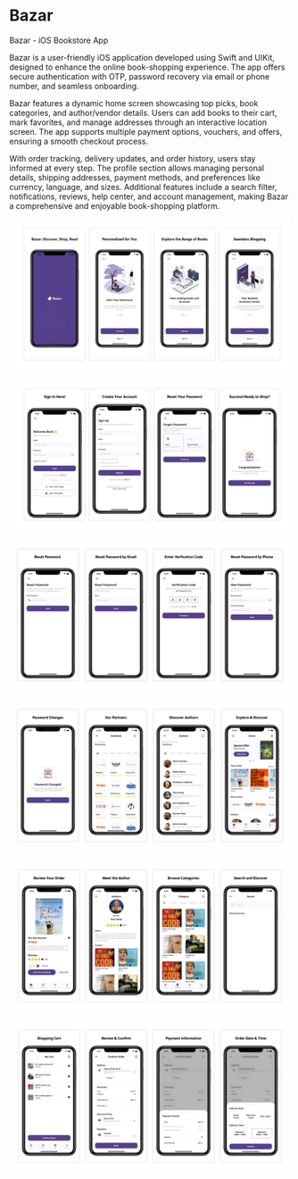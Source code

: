 # Bazar
Bazar - iOS Bookstore App

Bazar is a user-friendly iOS application developed using Swift and UIKit, designed to enhance the online book-shopping experience. The app offers secure authentication with OTP, password recovery via email or phone number, and seamless onboarding.

Bazar features a dynamic home screen showcasing top picks, book categories, and author/vendor details. Users can add books to their cart, mark favorites, and manage addresses through an interactive location screen. The app supports multiple payment options, vouchers, and offers, ensuring a smooth checkout process.

With order tracking, delivery updates, and order history, users stay informed at every step. The profile section allows managing personal details, shipping addresses, payment methods, and preferences like currency, language, and sizes. Additional features include a search filter, notifications, reviews, help center, and account management, making Bazar a comprehensive and enjoyable book-shopping platform.


![Banner](https://github.com/naveedkhalid123/Bazar/blob/3ef2d2a3223cf5210a5c5d97c26b9f983b222de2/Banner-1.jpg)

![Banner 2](https://github.com/naveedkhalid123/Bazar/blob/7feb9da0e9032c3dcb5cf4d4a241c965a73148a0/Banner-2.jpg)

![Banner](https://github.com/naveedkhalid123/Bazar/blob/5a17e4210ffd6153a9552ee69baa7685e64e1da0/Banner-3.jpg?raw=true)

![Banner 4](https://github.com/naveedkhalid123/Bazar/blob/058b64481fee061ea869825bc35691b4eaa9217d/Banner-4.jpg?raw=true)

![Banner Image](https://github.com/naveedkhalid123/Bazar/blob/e1ce531fb8d02823b3348bdad25e3557277369c8/Banner%205.jpg)

![Banner Image 2](https://github.com/naveedkhalid123/Bazar/blob/0b46bbf0138f813cf0dc0bfb0587c6620be149ac/Banner%206.jpg)

